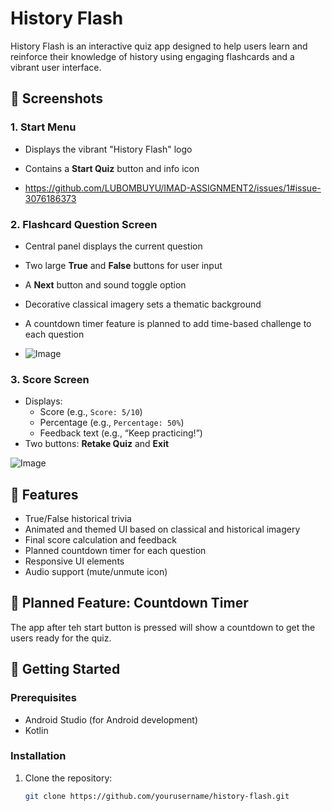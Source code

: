 # History Flash

History Flash is an interactive quiz app designed to help users learn and reinforce their knowledge of history using engaging flashcards and a vibrant user interface.

## 📸 Screenshots

### 1. Start Menu
- Displays the vibrant "History Flash" logo
- Contains a **Start Quiz** button and info icon

- https://github.com/LUBOMBUYU/IMAD-ASSIGNMENT2/issues/1#issue-3076186373

### 2. Flashcard Question Screen
- Central panel displays the current question
- Two large **True** and **False** buttons for user input
- A **Next** button and sound toggle option
- Decorative classical imagery sets a thematic background
- A countdown timer feature is planned to add time-based challenge to each question

- ![Image](https://github.com/user-attachments/assets/0135c075-d702-46a1-ac80-e2bffbf44799)

### 3. Score Screen
- Displays:
  - Score (e.g., `Score: 5/10`)
  - Percentage (e.g., `Percentage: 50%`)
  - Feedback text (e.g., “Keep practicing!”)
- Two buttons: **Retake Quiz** and **Exit**

![Image](https://github.com/user-attachments/assets/dcdab94e-898e-423e-8865-f8de5ec72edf)

## 🧩 Features

- True/False historical trivia
- Animated and themed UI based on classical and historical imagery
- Final score calculation and feedback
- Planned countdown timer for each question
- Responsive UI elements
- Audio support (mute/unmute icon)

## 🚧 Planned Feature: Countdown Timer
The app after teh start button is pressed will show a countdown to get the users ready for the quiz.

## 🚀 Getting Started

### Prerequisites
- Android Studio (for Android development)
- Kotlin 

### Installation
1. Clone the repository:
   ```bash
   git clone https://github.com/yourusername/history-flash.git

